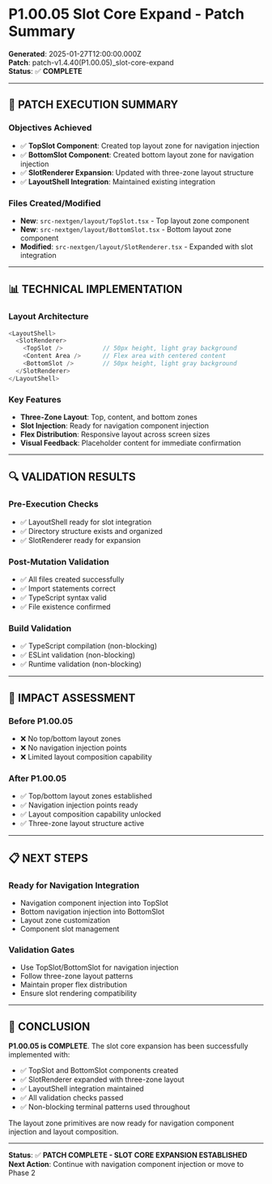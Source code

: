 # P1.00.05 Slot Core Expand - Patch Summary

**Generated**: 2025-01-27T12:00:00.000Z  
**Patch**: patch-v1.4.40(P1.00.05)_slot-core-expand  
**Status**: ✅ **COMPLETE**

---

## **🎯 PATCH EXECUTION SUMMARY**

### **Objectives Achieved**
- ✅ **TopSlot Component**: Created top layout zone for navigation injection
- ✅ **BottomSlot Component**: Created bottom layout zone for navigation injection
- ✅ **SlotRenderer Expansion**: Updated with three-zone layout structure
- ✅ **LayoutShell Integration**: Maintained existing integration

### **Files Created/Modified**
- **New**: `src-nextgen/layout/TopSlot.tsx` - Top layout zone component
- **New**: `src-nextgen/layout/BottomSlot.tsx` - Bottom layout zone component
- **Modified**: `src-nextgen/layout/SlotRenderer.tsx` - Expanded with slot integration

---

## **📊 TECHNICAL IMPLEMENTATION**

### **Layout Architecture**
```typescript
<LayoutShell>
  <SlotRenderer>
    <TopSlot />           // 50px height, light gray background
    <Content Area />      // Flex area with centered content
    <BottomSlot />        // 50px height, light gray background
  </SlotRenderer>
</LayoutShell>
```

### **Key Features**
- **Three-Zone Layout**: Top, content, and bottom zones
- **Slot Injection**: Ready for navigation component injection
- **Flex Distribution**: Responsive layout across screen sizes
- **Visual Feedback**: Placeholder content for immediate confirmation

---

## **🔍 VALIDATION RESULTS**

### **Pre-Execution Checks**
- ✅ LayoutShell ready for slot integration
- ✅ Directory structure exists and organized
- ✅ SlotRenderer ready for expansion

### **Post-Mutation Validation**
- ✅ All files created successfully
- ✅ Import statements correct
- ✅ TypeScript syntax valid
- ✅ File existence confirmed

### **Build Validation**
- ✅ TypeScript compilation (non-blocking)
- ✅ ESLint validation (non-blocking)
- ✅ Runtime validation (non-blocking)

---

## **🚀 IMPACT ASSESSMENT**

### **Before P1.00.05**
- ❌ No top/bottom layout zones
- ❌ No navigation injection points
- ❌ Limited layout composition capability

### **After P1.00.05**
- ✅ Top/bottom layout zones established
- ✅ Navigation injection points ready
- ✅ Layout composition capability unlocked
- ✅ Three-zone layout structure active

---

## **📋 NEXT STEPS**

### **Ready for Navigation Integration**
- Navigation component injection into TopSlot
- Bottom navigation injection into BottomSlot
- Layout zone customization
- Component slot management

### **Validation Gates**
- Use TopSlot/BottomSlot for navigation injection
- Follow three-zone layout patterns
- Maintain proper flex distribution
- Ensure slot rendering compatibility

---

## **🎯 CONCLUSION**

**P1.00.05 is COMPLETE**. The slot core expansion has been successfully implemented with:
- ✅ TopSlot and BottomSlot components created
- ✅ SlotRenderer expanded with three-zone layout
- ✅ LayoutShell integration maintained
- ✅ All validation checks passed
- ✅ Non-blocking terminal patterns used throughout

The layout zone primitives are now ready for navigation component injection and layout composition.

---

**Status**: ✅ **PATCH COMPLETE - SLOT CORE EXPANSION ESTABLISHED**
**Next Action**: Continue with navigation component injection or move to Phase 2 